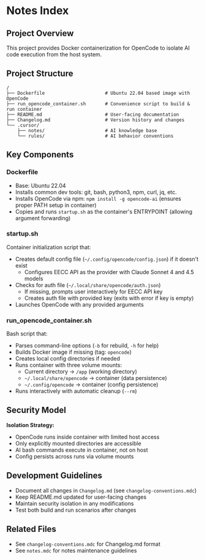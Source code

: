 # Notes Index

## Project Overview

This project provides Docker containerization for OpenCode to isolate AI code execution from the host system.

## Project Structure

```
/
├── Dockerfile                      # Ubuntu 22.04 based image with OpenCode
├── run_opencode_container.sh       # Convenience script to build & run container
├── README.md                       # User-facing documentation
├── Changelog.md                    # Version history and changes
└── .cursor/
    ├── notes/                      # AI knowledge base
    └── rules/                      # AI behavior conventions
```

## Key Components

### Dockerfile

- Base: Ubuntu 22.04
- Installs common dev tools: git, bash, python3, npm, curl, jq, etc.
- Installs OpenCode via npm: `npm install -g opencode-ai` (ensures proper PATH setup in container)
- Copies and runs `startup.sh` as the container's ENTRYPOINT (allowing argument forwarding)

### startup.sh

Container initialization script that:

- Creates default config file (`~/.config/opencode/config.json`) if it doesn't exist
  - Configures EECC API as the provider with Claude Sonnet 4 and 4.5 models
- Checks for auth file (`~/.local/share/opencode/auth.json`)
  - If missing, prompts user interactively for EECC API key
  - Creates auth file with provided key (exits with error if key is empty)
- Launches OpenCode with any provided arguments

### run_opencode_container.sh

Bash script that:

- Parses command-line options (`-b` for rebuild, `-h` for help)
- Builds Docker image if missing (tag: `opencode`)
- Creates local config directories if needed
- Runs container with three volume mounts:
  - Current directory → `/app` (working directory)
  - `~/.local/share/opencode` → container (data persistence)
  - `~/.config/opencode` → container (config persistence)
- Runs interactively with automatic cleanup (`--rm`)

## Security Model

**Isolation Strategy:**

- OpenCode runs inside container with limited host access
- Only explicitly mounted directories are accessible
- AI bash commands execute in container, not on host
- Config persists across runs via volume mounts

## Development Guidelines

- Document all changes in `Changelog.md` (see `changelog-conventions.mdc`)
- Keep README.md updated for user-facing changes
- Maintain security isolation in any modifications
- Test both build and run scenarios after changes

## Related Files

- See `changelog-conventions.mdc` for Changelog.md format
- See `notes.mdc` for notes maintenance guidelines
